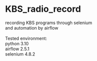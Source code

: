 # KBS_radio_record
recording KBS programs through selenium<br>
and automation by airflow<br>
<br>
Tested environment:<br>
python 3.10<br>
airflow 2.5.1<br>
selenium 4.8.2<br>
